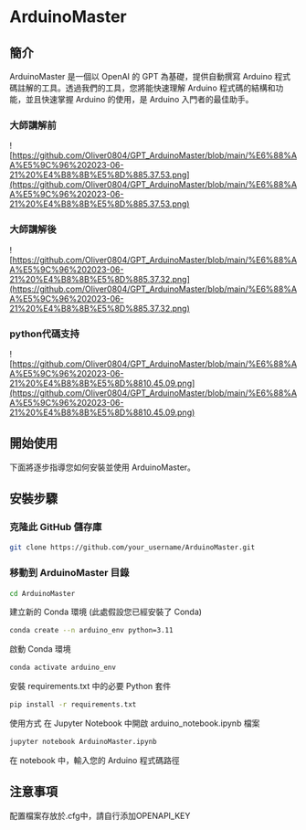 # ArduinoMaster
## 簡介
ArduinoMaster 是一個以 OpenAI 的 GPT 為基礎，提供自動撰寫 Arduino 程式碼註解的工具。透過我們的工具，您將能快速理解 Arduino 程式碼的結構和功能，並且快速掌握 Arduino 的使用，是 Arduino 入門者的最佳助手。
### 大師講解前
![https://github.com/Oliver0804/GPT_ArduinoMaster/blob/main/%E6%88%AA%E5%9C%96%202023-06-21%20%E4%B8%8B%E5%8D%885.37.53.png](https://github.com/Oliver0804/GPT_ArduinoMaster/blob/main/%E6%88%AA%E5%9C%96%202023-06-21%20%E4%B8%8B%E5%8D%885.37.53.png)
### 大師講解後
![https://github.com/Oliver0804/GPT_ArduinoMaster/blob/main/%E6%88%AA%E5%9C%96%202023-06-21%20%E4%B8%8B%E5%8D%885.37.32.png](https://github.com/Oliver0804/GPT_ArduinoMaster/blob/main/%E6%88%AA%E5%9C%96%202023-06-21%20%E4%B8%8B%E5%8D%885.37.32.png)

### python代碼支持
![https://github.com/Oliver0804/GPT_ArduinoMaster/blob/main/%E6%88%AA%E5%9C%96%202023-06-21%20%E4%B8%8B%E5%8D%8810.45.09.png](https://github.com/Oliver0804/GPT_ArduinoMaster/blob/main/%E6%88%AA%E5%9C%96%202023-06-21%20%E4%B8%8B%E5%8D%8810.45.09.png)

## 開始使用
下面將逐步指導您如何安裝並使用 ArduinoMaster。

## 安裝步驟
### 克隆此 GitHub 儲存庫
```bash
git clone https://github.com/your_username/ArduinoMaster.git
```
### 移動到 ArduinoMaster 目錄
```bash
cd ArduinoMaster
```
建立新的 Conda 環境 (此處假設您已經安裝了 Conda)
```bash
conda create --n arduino_env python=3.11
```
啟動 Conda 環境
```bash
conda activate arduino_env
```
安裝 requirements.txt 中的必要 Python 套件
```bash
pip install -r requirements.txt
```
使用方式
在 Jupyter Notebook 中開啟 arduino_notebook.ipynb 檔案
```bash
jupyter notebook ArduinoMaster.ipynb 
```
在 notebook 中，輸入您的 Arduino 程式碼路徑


## 注意事項
配置檔案存放於.cfg中，請自行添加OPENAPI_KEY
